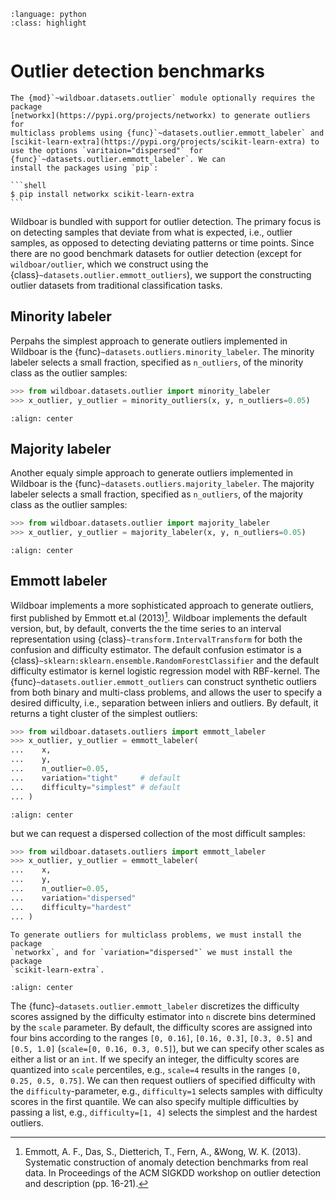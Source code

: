 ```{role} python(code)
:language: python
:class: highlight
```

```{currentmodule} wildboar

```

# Outlier detection benchmarks

````{warning}
The {mod}`~wildboar.datasets.outlier` module optionally requires the package
[networkx](https://pypi.org/projects/networkx) to generate outliers for
multiclass problems using {func}`~datasets.outlier.emmott_labeler` and
[scikit-learn-extra](https://pypi.org/projects/scikit-learn-extra) to use the options `varitaion="dispersed"` for {func}`~datasets.outlier.emmott_labeler`. We can
install the packages using `pip`:

```shell
$ pip install networkx scikit-learn-extra
```
````

Wildboar is bundled with support for outlier detection. The primary focus is on
detecting samples that deviate from what is expected, i.e., outlier samples, as
opposed to detecting deviating patterns or time points. Since there are no good
benchmark datasets for outlier detection (except for `wildboar/outlier`, which
we construct using the {class}`~datasets.outlier.emmott_outliers`), we support
the constructing outlier datasets from traditional classification tasks.

## Minority labeler

Perpahs the simplest approach to generate outliers implemented in Wildboar is
the {func}`~datasets.outliers.minority_labeler`. The minority labeler selects a
small fraction, specified as `n_outliers`, of the minority class as the outlier
samples:

```python
>>> from wildboar.datasets.outlier import minority_labeler
>>> x_outlier, y_outlier = minority_outliers(x, y, n_outliers=0.05)
```

```{ldimage} /_static/fig/guide/unsupervised/outlier/minority.svg
:align: center
```

## Majority labeler

Another equaly simple approach to generate outliers implemented in Wildboar is
the {func}`~datasets.outliers.majority_labeler`. The majority labeler selects a
small fraction, specified as `n_outliers`, of the majority class as the outlier
samples:

```python
>>> from wildboar.datasets.outlier import majority_labeler
>>> x_outlier, y_outlier = majority_labeler(x, y, n_outliers=0.05)
```

```{ldimage} /_static/fig/guide/unsupervised/outlier/majority.svg
:align: center
```

## Emmott labeler

Wildboar implements a more sophisticated approach to generate outliers, first
published by Emmott et.al (2013)[^emmott]. Wildboar implements the default
version, but, by default, converts the the time series to an interval
representation using {class}`~transform.IntervalTransform` for both the
confusion and difficulty estimator. The default confusion estimator is a
{class}`~sklearn:sklearn.ensemble.RandomForestClassifier` and the default
difficulty estimator is kernel logistic regression model with RBF-kernel. The
{func}`~datasets.outlier.emmott_outliers` can construct synthetic outliers from
both binary and multi-class problems, and allows the user to specify a desired
difficulty, i.e., separation between inliers and outliers. By default, it
returns a tight cluster of the simplest outliers:

```python
>>> from wildboar.datasets.outliers import emmott_labeler
>>> x_outlier, y_outlier = emmott_labeler(
...    x,
...    y,
...    n_outlier=0.05,
...    variation="tight"     # default
...    difficulty="simplest" # default
... )
```

```{ldimage} /_static/fig/guide/unsupervised/outlier/emmott.svg
:align: center
```

but we can request a dispersed collection of the most difficult samples:

```python
>>> from wildboar.datasets.outliers import emmott_labeler
>>> x_outlier, y_outlier = emmott_labeler(
...    x,
...    y,
...    n_outlier=0.05,
...    variation="dispersed"
...    difficulty="hardest"
... )
```

```{note}
To generate outliers for multiclass problems, we must install the package
`networkx`, and for `variation="dispersed"` we must install the package
`scikit-learn-extra`.
```

```{ldimage} /_static/fig/guide/unsupervised/outlier/emmott-hard.svg
:align: center
```

The {func}`~datasets.outlier.emmott_labeler` discretizes the difficulty scores
assigned by the difficulty estimator into `n` discrete bins determined by the
`scale` parameter. By default, the difficulty scores are assigned into four bins
according to the ranges `[0, 0.16]`, `[0.16, 0.3]`, `[0.3, 0.5]` and
`[0.5, 1.0]` (`scale=[0, 0.16, 0.3, 0.5]`), but we can specify other scales as
either a list or an `int`. If we specify an integer, the difficulty scores are
quantized into `scale` percentiles, e.g., `scale=4` results in the ranges
`[0, 0.25, 0.5, 0.75]`. We can then request outliers of specified difficulty
with the `difficulty`-parameter, e.g., `difficulty=1` selects samples with
difficulty scores in the first quantile. We can also specify multiple
difficulties by passing a list, e.g., `difficulty=[1, 4]` selects the simplest
and the hardest outliers.

[^emmott]:
    Emmott, A. F., Das, S., Dietterich, T., Fern, A., &Wong, W. K. (2013).
    Systematic construction of anomaly detection benchmarks from real data. In
    Proceedings of the ACM SIGKDD workshop on outlier detection and description
    (pp. 16-21).
